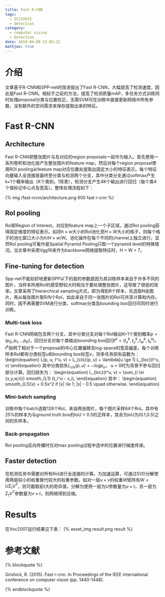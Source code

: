 ```yaml
---
title: Fast R-CNN
tags:
  - ICCV2015 
  - detection
category:
  - computer vision
  - detection
date: 2019-04-09 22:03:22
mathjax: true
---
```


# 介绍

文章基于R-CNN和SPP-net的改进提出了Fast R-CNN，大幅提高了检测速度，因此是Fast R-CNN。相较于之前的方法，提高了检测质量mAP，多任务方式训练同时处理proposal分类与位置校正，无需SVM可在训练中直接更新网络中所有参数，没有额外的空间需求来保存提取出来的特征。

# Fast R-CNN

## Architecture

Fast R-CNN把整张图片与及对应的region proposals一起作为输入。首先使用一系列卷积和池化层产生整张图片的feature map，然后对每个region proposal使用ROI pooling从feature map对应位置处提取出固定大小的特征表示。每个特征向量输入全连接层最终至分类与检测两个分支，其中分类分支通过softmax产生k+1个概率输出（K个类别，1背景），检测分支产生4K个输出进行回归（每个类4个值标记中心点及宽高）。整体处理流程如下：

{% img /fast-rcnn/architecture.png 600 fast r-cnn %}

## RoI pooling

RoI即Region of Interest，对应到feature map上一个子区域，通过RoI pooling获得固定维度的特征表示。如将$h \times w$大小的RoI池化至$H \times W$大小的格子，则每个格子的池化窗口大小为$h/H \times w/W$。池化操作在每个不同的channel上独立进行，显然RoI pooling可看作是Spatial Pyramid Pooling只取一个pyramid level的特殊情况。当文章中采用Vgg16来作为backbone网络提取特征时，H = W = 7。

## Fine-tuning for detection

Spp-net不能较好地更新SPP以下的层的参数是因为其训练样本来自于许多不同的图片，当样本所用RoI的感受野较大时相当于要处理整张图片，这导致了很低的效率。文章采用了hierarchical sampling方式，即为得到R个样本，先选取N张图片，再从每张图片取R/N个RoI，如此来自于同一张图片的RoI可共享计算和内存。同时，因不再需要SVM进行分类，softmax分类及bounding box回归可同时进行训练。

### Multi-task loss

Fast R-CNN网络包含两个分支，其中分类分支对每个RoI输出K+1个类别概率$p = (p_0, p_1, ... p_K)$，回归分支对每个类输出bounding box回归$t^k = (t_x^k, t_y^k, t_w^k, t_h^k)$，$t^k$指明了相对于一个proposal的中心位置偏移及log-space的宽高偏差。每个训练样本RoI都有分类标签$u$和bounding box标签$v$，则多任务损失函数为：
\begin{equation}
    L(p, u, t^u, v) = L_{cls}(p, u) + \lambda[u \ge 1] L_{loc}(t^u, v)
\end{equation}
其中分类损失$L_{cls}(p, u) = -log p_u$， u = 0时为背景不参与回归部分计算。回归损失为：
\begin{equation}
    L_{loc}(t^u, v) = \sum_{i \in \{x,y,w,h\}} smooth_{L1} (t_i^u - v_i),
\end{equation}
其中：
\begin{equation}
    smooth_{L1}(x) = 0.5x^2 if |x| \le 1; |x| - 0.5 \quad otherwise.
\end{equation}

### Mini-batch sampling

训练中每个batch选取128个RoI，来自两张图片，每个图片采样64个RoI。其中有25%的样本为与ground truth box的IoU > 0.5的正样本，其余为IoU为(0.1,0.5)之间的负样本。

### Back-propagation

RoI pooling反向传播时仅对max pooling过程中选中的位置进行梯度传递。

## Faster detection

在检测任务中需要对所有RoI进行全连接的计算。为加速运算，可通过SVD分解使用两层较小的权重替代较大的权重参数。如对一层$u \times v$的权重$W$矩阵有$W = U \Sigma_t V^T$，则可截取前t大的奇异值，分解为使用一层为U参数量为$u \times t$，另一层为$\Sigma_t V^T$参数量为$v \times t$，则网络得到压缩。

# Results

在Voc2007运行结果见下表：
{% asset_img result.png result %}

# 参考文献

{% blockquote %}

Girshick, R. (2015). Fast r-cnn. In Proceedings of the IEEE international conference on computer vision (pp. 1440-1448).

{% endblockquote %}
